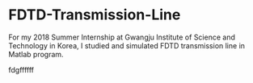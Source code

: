 # FDTD-Transmission-Line
For my 2018 Summer Internship at Gwangju Institute of Science and Technology in Korea, I studied and simulated FDTD transmission line in Matlab program.

fdgffffff
